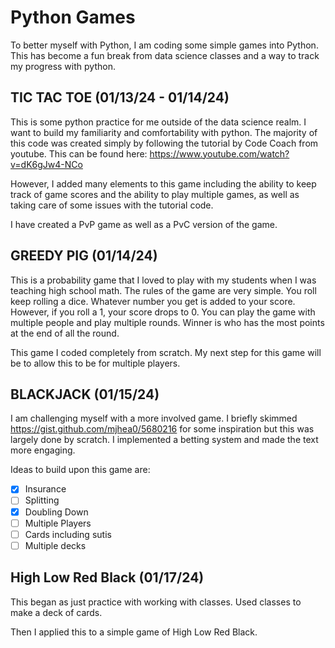 # Python Games

To better myself with Python, I am coding some simple games into Python. This has become a fun break from
data science classes and a way to track my progress with python.

## TIC TAC TOE (01/13/24 - 01/14/24)

This is some python practice for me outside of the data science realm. I want to build my familiarity and
comfortability with python. The majority of this code was created simply by following the tutorial by Code
Coach from youtube. This can be found here: https://www.youtube.com/watch?v=dK6gJw4-NCo

However, I added many elements to this game including the ability to keep track of game scores and the ability 
to play multiple games, as well as taking care of some issues with the tutorial code.

I have created a PvP game as well as a PvC version of the game.

## GREEDY PIG (01/14/24)

This is a probability game that I loved to play with my students when I was teaching high school math.
The rules of the game are very simple. You roll keep rolling a dice. Whatever number you get is added to 
your score. However, if you roll a 1, your score drops to 0. You can play the game with multiple people 
and play multiple rounds. Winner is who has the most points at the end of all the round.

This game I coded completely from scratch. My next step for this game will be to allow this to be for multiple 
players.

## BLACKJACK (01/15/24)

I am challenging myself with a more involved game. I briefly skimmed https://gist.github.com/mjhea0/5680216 for
some inspiration but this was largely done by scratch. I implemented a betting system and made the text more
engaging.

Ideas to build upon this game are:
- [x] Insurance
- [ ] Splitting
- [x] Doubling Down
- [ ] Multiple Players
- [ ] Cards including sutis
- [ ] Multiple decks

## High Low Red Black (01/17/24)
This began as just practice with working with classes. Used classes to make a deck of cards.

Then I applied this to a simple game of High Low Red Black.
   
